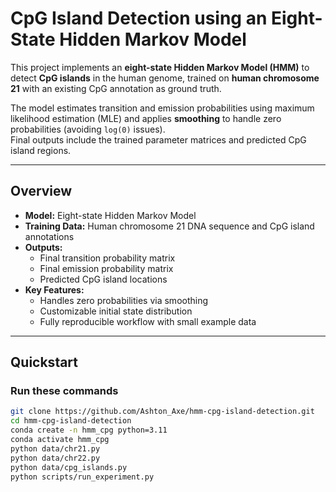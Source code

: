 # CpG Island Detection using an Eight-State Hidden Markov Model

This project implements an **eight-state Hidden Markov Model (HMM)** to detect **CpG islands** in the human genome, trained on **human chromosome 21** with an existing CpG annotation as ground truth.  

The model estimates transition and emission probabilities using maximum likelihood estimation (MLE) and applies **smoothing** to handle zero probabilities (avoiding `log(0)` issues).  
Final outputs include the trained parameter matrices and predicted CpG island regions.

---

## Overview
- **Model:** Eight-state Hidden Markov Model  
- **Training Data:** Human chromosome 21 DNA sequence and CpG island annotations  
- **Outputs:**  
  - Final transition probability matrix  
  - Final emission probability matrix  
  - Predicted CpG island locations  
- **Key Features:**  
  - Handles zero probabilities via smoothing  
  - Customizable initial state distribution  
  - Fully reproducible workflow with small example data

---

## Quickstart

### Run these commands
```bash
git clone https://github.com/Ashton_Axe/hmm-cpg-island-detection.git
cd hmm-cpg-island-detection
conda create -n hmm_cpg python=3.11
conda activate hmm_cpg
python data/chr21.py
python data/chr22.py
python data/cpg_islands.py
python scripts/run_experiment.py
